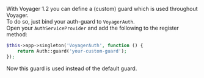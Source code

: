 With Voyager 1.2 you can define a (custom) guard which is used throughout Voyager.  
To do so, just bind your auth-guard to `VoyagerAuth`.  
Open your `AuthServiceProvider` and add the following to the register method:  
```php
$this->app->singleton('VoyagerAuth', function () {
    return Auth::guard('your-custom-guard');
});
```
Now this guard is used instead of the default guard.
